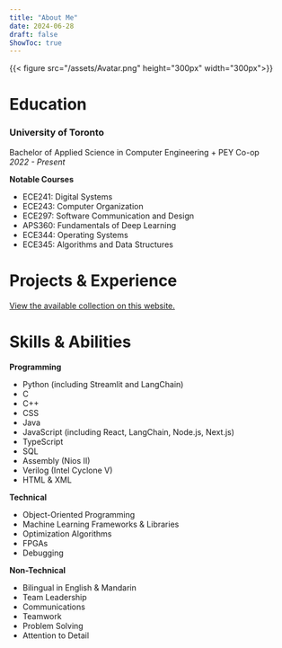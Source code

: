 ```yaml
---
title: "About Me"
date: 2024-06-28
draft: false
ShowToc: true
---
```


{{< figure src="/assets/Avatar.png" height="300px" width="300px">}}

# Education
### University of Toronto
Bachelor of Applied Science in Computer Engineering + PEY Co-op\
*2022 - Present*

**Notable Courses**
- ECE241: Digital Systems
- ECE243: Computer Organization
- ECE297: Software Communication and Design
- APS360: Fundamentals of Deep Learning
- ECE344: Operating Systems
- ECE345: Algorithms and Data Structures

# Projects & Experience
[View the available collection on this website.](/projects/)

# Skills & Abilities
**Programming**
- Python (including Streamlit and LangChain)
- C
- C++
- CSS
- Java
- JavaScript (including React, LangChain, Node.js, Next.js)
- TypeScript
- SQL
- Assembly (Nios II)
- Verilog (Intel Cyclone V)
- HTML & XML

**Technical**
- Object-Oriented Programming
- Machine Learning Frameworks & Libraries
- Optimization Algorithms
- FPGAs
- Debugging

**Non-Technical**
- Bilingual in English & Mandarin
- Team Leadership
- Communications
- Teamwork
- Problem Solving
- Attention to Detail
